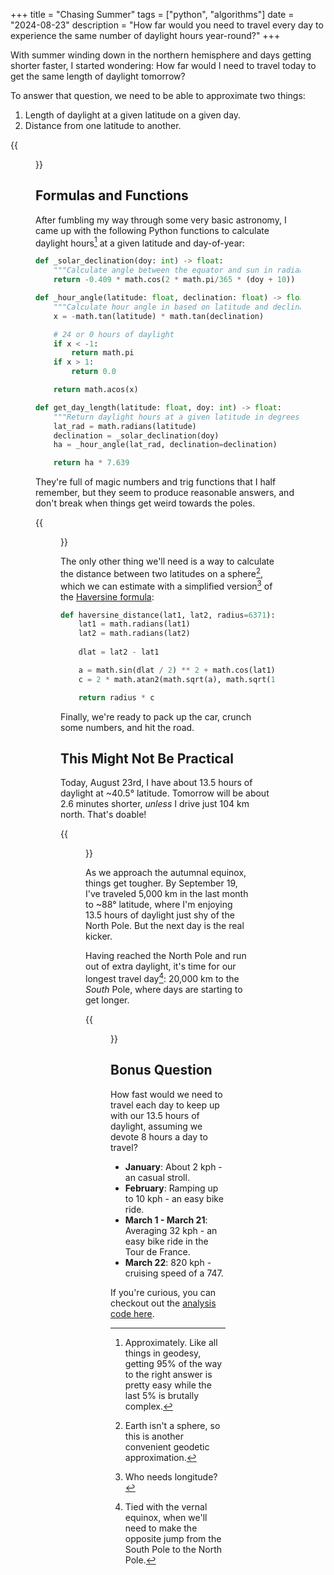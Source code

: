 +++
title = "Chasing Summer"
tags = ["python", "algorithms"]
date = "2024-08-23"
description = "How far would you need to travel every day to experience the same number of daylight hours year-round?"
+++

With summer winding down in the northern hemisphere and days getting shorter faster, I started wondering: How far would I need to travel today to get the same length of daylight tomorrow?

To answer that question, we need to be able to approximate two things:

1. Length of daylight at a given latitude on a given day.
1. Distance from one latitude to another.

{{<figure src="/images/posts/chasing_summer/day_length_13p5hr.png" alt="A figure of day length by latitude and date with a band of red marking 15 hours of daylight." caption="Day length throughout the year by latitude. The red band shows areas with 13.5 hours (± 30 minutes) of daylight year-round.">}}

## Formulas and Functions

After fumbling my way through some very basic astronomy, I came up with the following Python functions to calculate daylight hours[^daylight-hours] at a given latitude and day-of-year:

```python
def _solar_declination(doy: int) -> float:
    """Calculate angle between the equator and sun in radians on a given day."""
    return -0.409 * math.cos(2 * math.pi/365 * (doy + 10))

def _hour_angle(latitude: float, declination: float) -> float:
    """Calculate hour angle in based on latitude and declination in radians."""
    x = -math.tan(latitude) * math.tan(declination)

    # 24 or 0 hours of daylight
    if x < -1:
        return math.pi
    if x > 1:
        return 0.0

    return math.acos(x)

def get_day_length(latitude: float, doy: int) -> float:
    """Return daylight hours at a given latitude in degrees and Julian day."""
    lat_rad = math.radians(latitude)
    declination = _solar_declination(doy)
    ha = _hour_angle(lat_rad, declination=declination)

    return ha * 7.639
```

They're full of magic numbers and trig functions that I half remember, but they seem to produce reasonable answers, and don't break when things get weird towards the poles.

{{<figure src="/images/posts/chasing_summer/daylight_hours.gif" alt="An animation showing day length changing by latitude" caption="Number of daylight hours by day of year (left) by latitude (right).">}}

The only other thing we'll need is a way to calculate the distance between two latitudes on a sphere[^haversine], which we can estimate with a simplified version[^longitude] of the [Haversine formula](https://en.wikipedia.org/wiki/Haversine_formula):

```python
def haversine_distance(lat1, lat2, radius=6371):
    lat1 = math.radians(lat1)
    lat2 = math.radians(lat2)
    
    dlat = lat2 - lat1

    a = math.sin(dlat / 2) ** 2 + math.cos(lat1) * math.cos(lat2) * math.sin(0 / 2) ** 2
    c = 2 * math.atan2(math.sqrt(a), math.sqrt(1 - a))

    return radius * c
```

Finally, we're ready to pack up the car, crunch some numbers, and hit the road.

## This Might Not Be Practical

Today, August 23rd, I have about 13.5 hours of daylight at ~40.5° latitude. Tomorrow will be about 2.6 minutes shorter, *unless* I drive just 104 km north. That's doable!

{{<figure src="/images/posts/chasing_summer/travel_day_one.png" alt="Google Maps telling me to drive 1 hour and 24 minutes north." caption="Close enough.">}}

As we approach the autumnal equinox, things get tougher. By September 19, I've traveled 5,000 km in the last month to ~88° latitude, where I'm enjoying 13.5 hours of daylight just shy of the North Pole. But the next day is the real kicker.

Having reached the North Pole and run out of extra daylight, it's time for our longest travel day[^equinox]: 20,000 km to the *South* Pole, where days are starting to get longer.

{{<figure src="/images/posts/chasing_summer/travel_equinox.png" alt="Google Maps telling me that I can't drive from the North Pole to the South Pole." caption="Still looking for an Airbnb, too.">}}

## Bonus Question

How fast would we need to travel each day to keep up with our 13.5 hours of daylight, assuming we devote 8 hours a day to travel?

- **January**: About 2 kph - an casual stroll.
- **February**: Ramping up to 10 kph - an easy bike ride.
- **March  1 - March 21**: Averaging 32 kph - an easy bike ride in the Tour de France.
- **March 22**: 820 kph - cruising speed of a 747.

If you're curious, you can checkout out the [analysis code here](https://github.com/aazuspan/day-length-analysis).

[^daylight-hours]: Approximately. Like all things in geodesy, getting 95% of the way to the right answer is pretty easy while the last 5% is brutally complex. 
[^hour-angle]: Which I would explain if I understood it.
[^haversine]: Earth isn't a sphere, so this is another convenient geodetic approximation.
[^longitude]: Who needs longitude?
[^equinox]: Tied with the vernal equinox, when we'll need to make the opposite jump from the South Pole to the North Pole.
